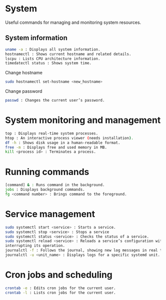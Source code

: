 # System

Useful commands for managing and monitoring system resources.

## System information
```bash
uname -a : Displays all system information.
hostnamectl : Shows current hostname and related details.
lscpu : Lists CPU architecture information.
timedatectl status : Shows system time.
```

Change hostname
```bash
sudo hostnamectl set-hostname <new_hostname>
```

Change password
```bash
passwd : Changes the current user’s password.
```



# System monitoring and management
```bash
top : Displays real-time system processes.
htop : An interactive process viewer (needs installation).
df -h : Shows disk usage in a human-readable format.
free -m : Displays free and used memory in MB.
kill <process id> : Terminates a process.
```

# Running commands
```bash
[command] & : Runs command in the background.
jobs : Displays background commands.
fg <command number> : Brings command to the foreground.
```

# Service management
```bash
sudo systemctl start <service> : Starts a service.
sudo systemctl stop <service> : Stops a service
sudo systemctl status <service> : Checks the status of a service.
sudo systemctl reload <service> : Reloads a service’s configuration without
interrupting its operation.
journalctl -f : Follows the journal, showing new log messages in real time.
journalctl -u <unit_name> : Displays logs for a specific systemd unit.
```

# Cron jobs and scheduling
```bash
crontab -e : Edits cron jobs for the current user.
crontab -l : Lists cron jobs for the current user.
```